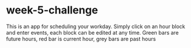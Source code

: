 # week-5-challenge

This is an app for scheduling your workday.
Simply click on an hour block and enter events, each block can be edited at any time.
Green bars are future hours, red bar is current hour, grey bars are past hours